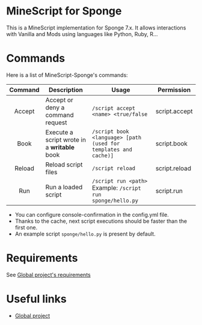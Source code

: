 # MineScript for Sponge
This is a MineScript implementation for Sponge 7.x.
It allows interactions with Vanilla and Mods using languages like Python, Ruby, R...

# Commands
Here is a list of MineScript-Sponge's commands:

| Command   | Description                                   | Usage                                                           | Permission    |
| :-------: | --------------------------------------------- | --------------------------------------------------------------- | ------------- |
| Accept    | Accept or deny a command request              | `/script accept <name> <true/false`                             | script.accept |
| Book      | Execute a script wrote in a **writable** book | `/script book <language> [path (used for templates and cache)]` | script.book   |
| Reload    | Reload script files                           | `/script reload`                                                | script.reload |
| Run       | Run a loaded script                           | `/script run <path>` Example: `/script run sponge/hello.py`     | script.run    |

- You can configure console-confirmation in the config.yml file.
- Thanks to the cache, next script executions should be faster than the first one.
- An example script `sponge/hello.py` is present by default.

# Requirements
See [Global project's requirements](../README.md#Requirements)

# Useful links
- [Global project](../README.md)